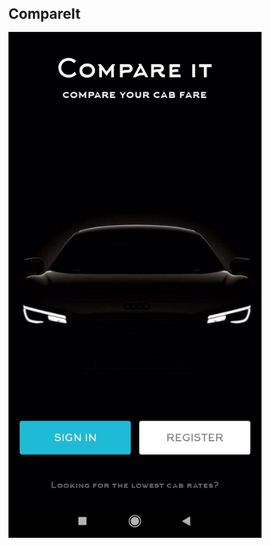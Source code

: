 # CompareIt
![Screenshot](https://github.com/shivam-gaba/CompareIt/blob/master/Screenshot_2020-03-09-00-18-07-712_com.example.compareit.jpg)
